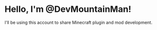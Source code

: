 # Hello, I'm @DevMountainMan!

I'll be using this account to share Minecraft plugin and mod development.
